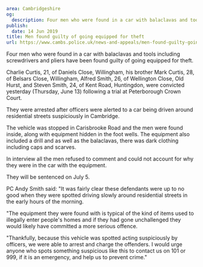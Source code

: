 ```yaml
area: Cambridgeshire
og:
  description: Four men who were found in a car with balaclavas and tools including screwdrivers and pliers have been found guilty of going equipped for theft.
publish:
  date: 14 Jun 2019
title: Men found guilty of going equipped for theft
url: https://www.cambs.police.uk/news-and-appeals/men-found-guilty-going-equipped-for-theft
```

Four men who were found in a car with balaclavas and tools including screwdrivers and pliers have been found guilty of going equipped for theft.

Charlie Curtis, 21, of Daniels Close, Willingham, his brother Mark Curtis, 28, of Belsars Close, Willingham, Alfred Smith, 26, of Wellington Close, Old Hurst, and Steven Smith, 24, of Kent Road, Huntingdon, were convicted yesterday (Thursday, June 13) following a trial at Peterborough Crown Court.

They were arrested after officers were alerted to a car being driven around residential streets suspiciously in Cambridge.

The vehicle was stopped in Carisbrooke Road and the men were found inside, along with equipment hidden in the foot wells. The equipment also included a drill and as well as the balaclavas, there was dark clothing including caps and scarves.

In interview all the men refused to comment and could not account for why they were in the car with the equipment.

They will be sentenced on July 5.

PC Andy Smith said: "It was fairly clear these defendants were up to no good when they were spotted driving slowly around residential streets in the early hours of the morning.

"The equipment they were found with is typical of the kind of items used to illegally enter people's homes and if they had gone unchallenged they would likely have committed a more serious offence.

"Thankfully, because this vehicle was spotted acting suspiciously by officers, we were able to arrest and charge the offenders. I would urge anyone who spots something suspicious like this to contact us on 101 or 999, if it is an emergency, and help us to prevent crime."
